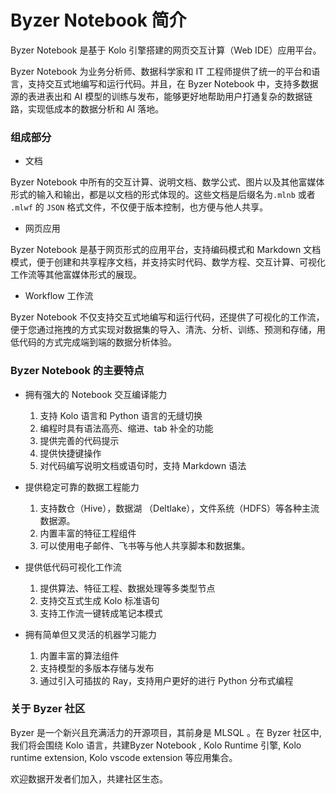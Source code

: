 # Byzer Notebook 简介

Byzer Notebook 是基于 Kolo 引擎搭建的网页交互计算（Web IDE）应用平台。

Byzer Notebook 为业务分析师、数据科学家和 IT 工程师提供了统一的平台和语言，支持交互式地编写和运行代码。并且，在 Byzer Notebook 中，支持多数据源的表进表出和 AI 模型的训练与发布，能够更好地帮助用户打通复杂的数据链路，实现低成本的数据分析和 AI 落地。



### 组成部分

* 文档

Byzer Notebook 中所有的交互计算、说明文档、数学公式、图片以及其他富媒体形式的输入和输出，都是以文档的形式体现的。这些文档是后缀名为`.mlnb`  或者 `.mlwf` 的  `JSON` 格式文件，不仅便于版本控制，也方便与他人共享。

* 网页应用

Byzer Notebook 是基于网页形式的应用平台，支持编码模式和 Markdown 文档模式，便于创建和共享程序文档，并支持实时代码、数学方程、交互计算、可视化工作流等其他富媒体形式的展现。

* Workflow 工作流

Byzer Notebook 不仅支持交互式地编写和运行代码，还提供了可视化的工作流，便于您通过拖拽的方式实现对数据集的导入、清洗、分析、训练、预测和存储，用低代码的方式完成端到端的数据分析体验。




### Byzer Notebook 的主要特点

- 拥有强大的 Notebook 交互编译能力
  1. 支持 Kolo 语言和 Python 语言的无缝切换
  2. 编程时具有语法高亮、缩进、tab 补全的功能
  3. 提供完善的代码提示
  4. 提供快捷键操作
  5. 对代码编写说明文档或语句时，支持 Markdown 语法
  
  
  
- 提供稳定可靠的数据工程能力
  1. 支持数仓（Hive），数据湖 （Deltlake），文件系统（HDFS）等各种主流数据源。
  2. 内置丰富的特征工程组件
  3. 可以使用电子邮件、飞书等与他人共享脚本和数据集。
  
  
  
- 提供低代码可视化工作流
  1. 提供算法、特征工程、数据处理等多类型节点
  2. 支持交互式生成 Kolo 标准语句
  3. 支持工作流一键转成笔记本模式
  
  
  
- 拥有简单但又灵活的机器学习能力
  1. 内置丰富的算法组件
  2. 支持模型的多版本存储与发布
  3. 通过引入可插拔的 Ray，支持用户更好的进行 Python 分布式编程




### 关于 Byzer 社区

Byzer 是一个新兴且充满活力的开源项目，其前身是 MLSQL 。在 Byzer 社区中, 我们将会围绕 Kolo 语言，共建Byzer Notebook , Kolo Runtime 引擎, Kolo runtime extension, Kolo vscode extension 等应用集合。

欢迎数据开发者们加入，共建社区生态。